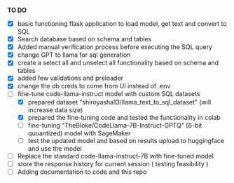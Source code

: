 **TO DO**
- [x] basic functioning flask application to load model, get text and convert to SQL
- [x] Search database based on schema and tables
- [x] Added manual verification process before executing the SQL query
- [x] change GPT to llama for sql generation
- [X] create a select all and unselect all functionality based on schema and tables
- [X] added few validations and preloader
- [X] change the db creds to come from UI instead of .env
- [ ] fine-tune code-llama-instruct model with custom SQL datasets
    - [X] prepared dataset "shiroyasha13/llama_text_to_sql_dataset" (will increase data size)
    - [X] prepared the fine-tuning code and tested the functionality in colab
    - [ ] fine-tuning "TheBloke/CodeLlama-7B-Instruct-GPTQ" (6-bit quuantized) model with SageMaker
    - [ ] test the updated model and based on results upload to huggingface and use the model
- [ ] Replace the standard code-llama-instruct-7B with fine-tuned model
- [ ] store the response history for current session ( testing feasibility )
- [ ] Adding documentation to code and this repo
